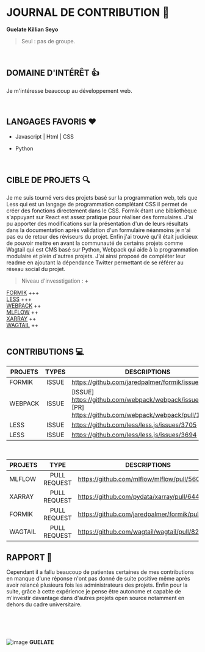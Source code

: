 #  JOURNAL DE CONTRIBUTION 📖

**Guelate Killian Seyo**

>Seul : pas de groupe.
<br>


## DOMAINE D'INTÉRÊT 👍

Je m'intéresse beaucoup au développement web.

<br>

## LANGAGES FAVORIS ❤️

- Javascript | Html | CSS 

- Python
<br>

## CIBLE DE PROJETS 🔍

Je me suis tourné vers des projets basé sur la programmation web, tels que Less qui est un langage de programmation complétant CSS il permet de créer des fonctions directement dans le CSS. Formik étant une bibliothèque s'appuyant sur React est assez pratique pour réaliser des formulaires. J'ai pu apporter des modifications sur la présentation d'un de leurs résultats dans la documentation après validation d'un formulaire néanmoins je n'ai pas eu de retour des réviseurs du projet. Enfin j'ai trouvé qu'il était judicieux de pouvoir mettre en avant la communauté de certains projets comme Wagtail qui est CMS basé sur Python, Webpack qui aide à la programmation modulaire et plein d'autres projets. J'ai ainsi proposé de compléter leur readme en ajoutant la dépendance Twitter permettant de se référer au réseau social du projet.

>Niveau d'invesstigation : **+**

[FORMIK](https://formik.org/) +++ <br>
[LESS](https://lesscss.org/) +++ <br>
[WEBPACK](https://webpack.js.org/) ++ <br>
[MLFLOW](https://mlflow.org/) ++ <br>
[XARRAY](https://xarray.dev/) ++ <br>
[WAGTAIL](https://wagtail.org/) ++ <br>
<br>

## CONTRIBUTIONS 💻 

| PROJETS  |      TYPES   |  DESCRIPTIONS |
|---------|:-------------:|------|
| FORMIK |  ISSUE | https://github.com/jaredpalmer/formik/issues/3507|
| WEBPACK |   ISSUE   | [ISSUE] https://github.com/webpack/webpack/issues/15603 [PR] https://github.com/webpack/webpack/pull/15604 |
| LESS | ISSUE | https://github.com/less/less.js/issues/3705|
| LESS | ISSUE | https://github.com/less/less.js/issues/3694|

<br>

| PROJETS  |      TYPE   |  DESCRIPTIONS |
|---------|:-------------:|------|
| MLFLOW |  PULL REQUEST | https://github.com/mlflow/mlflow/pull/5605 |
| XARRAY | PULL REQUEST | https://github.com/pydata/xarray/pull/6441 |
| FORMIK |    PULL REQUEST   | https://github.com/jaredpalmer/formik/pull/3520|
| WAGTAIL | PULL REQUEST | https://github.com/wagtail/wagtail/pull/8256 |

## RAPPORT 📌

Cependant il a fallu beaucoup de patientes certaines de mes contributions en manque d'une réponse n'ont pas donné de suite positive même après avoir relancé plusieurs fois les administrateurs des projets. Enfin pour la suite, grâce à cette expérience je pense être autonome et capable de m'investir davantage dans d'autres projets open source notamment en dehors du cadre universitaire.


<br><br><br><br>
![image](https://user-images.githubusercontent.com/47215234/156219160-b21ad191-916a-4cbf-99d4-d3aabd3efde9.png) **GUELATE**

